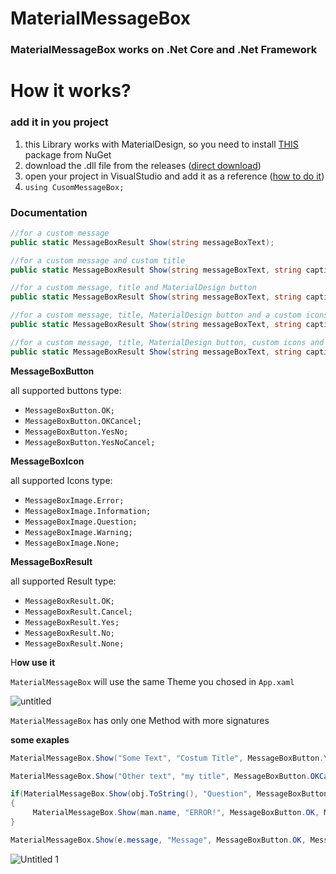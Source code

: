 # MaterialMessageBox

### MaterialMessageBox works on .Net Core and .Net Framework

# How it works?

### **add it in you project**

1. this Library works with MaterialDesign, so you need to install [THIS](https://www.nuget.org/packages/MaterialDesignThemes/4.4.0-ci94) package from NuGet
2. download the .dll file from the releases ([direct download](https://github.com/Mene-hub/MaterialMessageBox/releases/download/library/CusomMessageBox.dll))
3. open your project in VisualStudio and add it as a reference ([how to do it](https://docs.microsoft.com/en-us/visualstudio/ide/how-to-create-and-remove-project-dependencies?view=vs-2022))
4. `using CusomMessageBox;`

### **Documentation**

```csharp
//for a custom message
public static MessageBoxResult Show(string messageBoxText);

//for a custom message and custom title
public static MessageBoxResult Show(string messageBoxText, string caption);

//for a custom message, title and MaterialDesign button
public static MessageBoxResult Show(string messageBoxText, string caption, MessageBoxButton button);

//for a custom message, title, MaterialDesign button and a custom icons
public static MessageBoxResult Show(string messageBoxText, string caption, MessageBoxButton button, MessageBoxImage icon);

//for a custom message, title, MaterialDesign button, custom icons and default result when you close the Box
public static MessageBoxResult Show(string messageBoxText, string caption, MessageBoxButton button, MessageBoxImage icon, MessageBoxResult defaultResult);
```

**MessageBoxButton**

all supported buttons type:

- `MessageBoxButton.OK;`
- `MessageBoxButton.OKCancel;`
- `MessageBoxButton.YesNo;`
- `MessageBoxButton.YesNoCancel;`

**MessageBoxIcon**

all supported Icons type:

- `MessageBoxImage.Error;`
- `MessageBoxImage.Information;`
- `MessageBoxImage.Question;`
- `MessageBoxImage.Warning;`
- `MessageBoxImage.None;`

**MessageBoxResult**

all supported Result type:

- `MessageBoxResult.OK;`
- `MessageBoxResult.Cancel;`
- `MessageBoxResult.Yes;`
- `MessageBoxResult.No;`
- `MessageBoxResult.None;`

H**ow use it**

`MaterialMessageBox` will use the same Theme you chosed in `App.xaml`

![untitled](https://user-images.githubusercontent.com/72011313/157473461-247b3060-d935-4919-a152-b556bb189aff.png)


`MaterialMessageBox` has only one Method with more signatures

**some exaples**

```csharp
MaterialMessageBox.Show("Some Text", "Costum Title", MessageBoxButton.YesNoCancel, MessageBoxImage.Information);

MaterialMessageBox.Show("Other text", "my title", MessageBoxButton.OKCancel, MessageBoxImage.Warning);

if(MaterialMessageBox.Show(obj.ToString(), "Question", MessageBoxButton.YesNo, MessageBoxImage.Question) == MessageBoxResult.Yes)
{
     MaterialMessageBox.Show(man.name, "ERROR!", MessageBoxButton.OK, MessageBoxImage.Error);
}

MaterialMessageBox.Show(e.message, "Message", MessageBoxButton.OK, MessageBoxImage.None, MessageBoxResult.OK);
```
![Untitled 1](https://user-images.githubusercontent.com/72011313/157473490-b626ec04-de8c-4f23-8bf8-bc64f21fd634.png)

